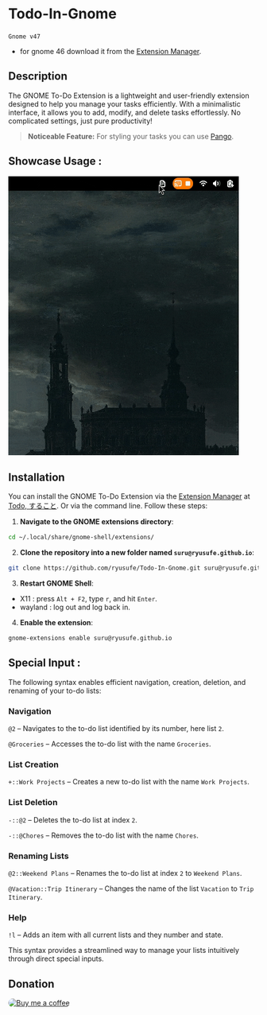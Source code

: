# Todo-In-Gnome
`Gnome v47`
- for gnome 46 download it from the [Extension Manager](##Installation).

## Description

The GNOME To-Do Extension is a lightweight and user-friendly extension designed to help you manage your tasks efficiently. With a minimalistic interface, it allows you to add, modify, and delete tasks effortlessly. No complicated settings, just pure productivity!

> **Noticeable Feature:** For styling your tasks you can use [Pango](https://docs.gtk.org/Pango/pango_markup.html).


## Showcase Usage :

![Todo List Screenshot](https://raw.githubusercontent.com/Ryusufe/Todo-In-Gnome/refs/heads/main/screenshots/Recording%202024-10-12%20at%2002.18.36.gif)

## Installation

You can install the GNOME To-Do Extension via the [Extension Manager](https://github.com/mjakeman/extension-manager) at [Todo, すること](https://extensions.gnome.org/extension/7418/todo/).
Or via the command line. Follow these steps:

1. **Navigate to the GNOME extensions directory**:
```bash
cd ~/.local/share/gnome-shell/extensions/
```
2. **Clone the repository into a new folder named `suru@ryusufe.github.io`**:
```bash
git clone https://github.com/ryusufe/Todo-In-Gnome.git suru@ryusufe.github.io
```
3. **Restart GNOME Shell**:
  - X11 : press `Alt + F2`, type `r`, and hit `Enter`.
  - wayland : log out and log back in.
4. **Enable the extension**:
 ```bash
 gnome-extensions enable suru@ryusufe.github.io
 ```
## Special Input : 

The following syntax enables efficient navigation, creation, deletion, and renaming of your to-do lists:

### Navigation

  `@2` – Navigates to the to-do list identified by its number, here list `2`.
  
  `@Groceries` – Accesses the to-do list with the name `Groceries`.

### List Creation

  `+::Work Projects` – Creates a new to-do list with the name `Work Projects`.

### List Deletion

  `-::@2` – Deletes the to-do list at index `2`.
  
  `-::@Chores` – Removes the to-do list with the name `Chores`.

### Renaming Lists

  `@2::Weekend Plans` – Renames the to-do list at index `2` to `Weekend Plans`.
  
  `@Vacation::Trip Itinerary` – Changes the name of the list `Vacation` to `Trip Itinerary`.

### Help

  `!l` – Adds an item with all current lists and they number and state.

This syntax provides a streamlined way to manage your lists intuitively through direct special inputs.




## Donation

<a href="https://buymeacoffee.com/ryusufe">
  <img src="https://ucbcd975be5592f4047c73e2240d.previews.dropboxusercontent.com/p/thumb/ACb4DLqk2GsV9k-HKfeQa76yo0u0lFa-lOoHnzYVnilRqEANDTObjNfK63zEa3nGP33KytY-9kpjp6kOFXU1WFxZ4xyX7LQCnBBPwOCTTtG9KdwHtnq_esB1teIbOQ6QkfEYQ7VmH1TwCKAFvtNcH2fSNighpvhLM9qJBzoEzJ7hcS-ItW3cgOBeP-VNxZ4gEWm1-tgr6N7pmQHMKWYuDxLcFCjMhW1wOO_xp8XiABYM-0PZEtzdI7t0FUIp7YCuDri4NGF4-ZEtvVohfgQJ9ugg4JVj7P-Ra20DVgQJOE9E82NbZ51Qh4Z62PmZehBOj8jb4_3HcDj0PLfI_sW7EJsFuCoFKP_pKjmrpvL4zvidPw/p.png" alt="Buy me a coffee" style="width:300px;border-radius:10px" />
</a>


